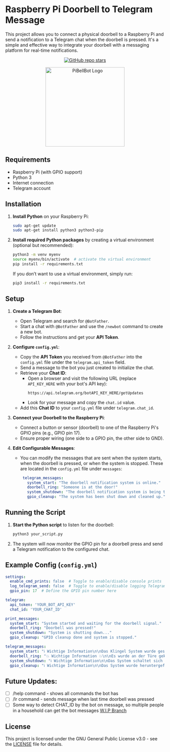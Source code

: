 # Raspberry Pi Doorbell to Telegram Message 

This project allows you to connect a physical doorbell to a Raspberry Pi and send a notification to a Telegram chat when the doorbell is pressed. It's a simple and effective way to integrate your doorbell with a messaging platform for real-time notifications.

<p align="center">
  <a href="https://github.com/EbookFoundation/free-programming-books/stargazers">
    <img src="https://img.shields.io/github/stars/SimpliAj/CFX-Status-BOT?style=flat&logo=github&logoColor=whitesmoke&label=Stars" alt="GitHub repo stars" />
  </a>
</p>
<p align="center">
  <img src="https://i.imgur.com/PalLh0Y.png" alt="PiBellBot Logo" width="250"/>
</p>

## Requirements

- Raspberry Pi (with GPIO support)
- Python 3
- Internet connection
- Telegram account

## Installation

1. **Install Python** on your Raspberry Pi:
   ```bash
   sudo apt-get update
   sudo apt-get install python3 python3-pip
   ```

2. **Install required Python packages** by creating a virtual environment (optional but recommended):
   ```bash
   python3 -m venv myenv
   source myenv/bin/activate  # activate the virtual environment
   pip install -r requirements.txt
   ```

   If you don’t want to use a virtual environment, simply run:
   ```bash
   pip3 install -r requirements.txt
   ```

## Setup

1. **Create a Telegram Bot**:
   - Open Telegram and search for `@BotFather`.
   - Start a chat with `@BotFather` and use the `/newbot` command to create a new bot.
   - Follow the instructions and get your **API Token**.
   
2. **Configure `config.yml`**:
   - Copy the **API Token** you received from `@BotFather` into the `config.yml` file under the `telegram.api_token` field.
   - Send a message to the bot you just created to initialize the chat.
   - Retrieve your **Chat ID**:
     - Open a browser and visit the following URL (replace `API_KEY_HERE` with your bot's API key):
       ```
       https://api.telegram.org/botAPI_KEY_HERE/getUpdates
       ```
     - Look for your message and copy the `chat.id` value.
   - Add this **Chat ID** to your `config.yml` file under `telegram.chat_id`.

3. **Connect your Doorbell to the Raspberry Pi**:
   - Connect a button or sensor (doorbell) to one of the Raspberry Pi's GPIO pins (e.g., GPIO pin 17).
   - Ensure proper wiring (one side to a GPIO pin, the other side to GND).

4. **Edit Configurable Messages**:
   - You can modify the messages that are sent when the system starts, when the doorbell is pressed, or when the system is stopped. These are located in the `config.yml` file under `messages`:
     ```yaml
      telegram_messages:
        system_start: "The doorbell notification system is online."
        doorbell_ring: "Someone is at the door!"
        system_shutdown: "The doorbell notification system is being turned off."
        gpio_cleanup: "The system has been shut down and cleaned up."
     ```

## Running the Script

1. **Start the Python script** to listen for the doorbell:
   ```bash
   python3 your_script.py
   ```

2. The system will now monitor the GPIO pin for a doorbell press and send a Telegram notification to the configured chat.

## Example Config (`config.yml`)

```yaml
settings:
  enable_cmd_prints: false  # Toggle to enable/disable console prints
  log_telegram_send: false  # Toggle to enable/disable logging Telegram message send status
  gpio_pin: 17  # Define the GPIO pin number here

telegram:
  api_token: 'YOUR_BOT_API_KEY'
  chat_id: 'YOUR_CHAT_ID'

print_messages:
  system_start: "System started and waiting for the doorbell signal."
  doorbell_ring: "Doorbell was pressed!"
  system_shutdown: "System is shutting down..."
  gpio_cleanup: "GPIO cleanup done and system is stopped."

telegram_messages:
  system_start: "ℹ️ Wichtige Information\n\nDas Klingel System wurde gestartet!"
  doorbell_ring: "💥 Wichtige Information 💥\n\nEs wurde an der Türe geklingelt!"
  system_shutdown: "ℹ️ Wichtige Information\n\nDas System schaltet sich aus!"
  gpio_cleanup: "ℹ️ Wichtige Information\n\nDas System wurde heruntergefahren."
```

## Future Updates:
- [ ] /help command - shows all commands the bot has
- [ ] /lr command - sends message when last time doorbell was pressed
- [ ] Some way to detect CHAT_ID by the bot on message, so multiple people in a household can get the bot messages [W.I.P Branch](https://github.com/SimpliAj/PiBellBot/tree/multiple_chat_ids)

## License

This project is licensed under the GNU General Public License v3.0 - see the [LICENSE](LICENSE) file for details.
